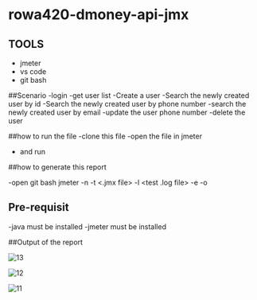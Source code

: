 # rowa420-dmoney-api-jmx


## TOOLS 
  - jmeter
  - vs code
  - git bash
  
##Scenario
    -login 
    -get user list
    -Create a user
    -Search the newly created user by id 
    -Search the newly created user by phone number
    -search the newly created user by email
    -update the user phone number
    -delete the user
    
##how to run the file 
  -clone this file 
  -open the file in jmeter 
  - and run 
  
  
##how to generate this report
  
  -open git bash jmeter -n -t <.jmx file> -l <test .log file> -e -o <path to output folder>


## Pre-requisit
  -java must be installed
  -jmeter must be installed 
  
  
##Output of the report 


![13](https://user-images.githubusercontent.com/69245641/201199738-0db30b61-639b-4dad-83a8-c099e7159b95.png)

![12](https://user-images.githubusercontent.com/69245641/201199760-4d323126-07bb-443e-855a-5bae9d06c126.png)

![11](https://user-images.githubusercontent.com/69245641/201199854-18cbc104-2cfd-42eb-b703-2e708dfe3cd4.png)

    

